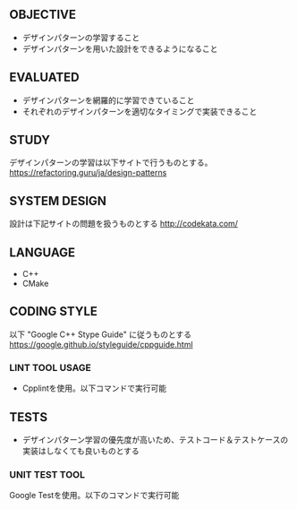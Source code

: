 ## OBJECTIVE
- デザインパターンの学習すること
- デザインパターンを用いた設計をできるようになること

## EVALUATED
- デザインパターンを網羅的に学習できていること
- それぞれのデザインパターンを適切なタイミングで実装できること

## STUDY
デザインパターンの学習は以下サイトで行うものとする。
https://refactoring.guru/ja/design-patterns

## SYSTEM DESIGN
設計は下記サイトの問題を扱うものとする
http://codekata.com/

## LANGUAGE
- C++
- CMake

## CODING STYLE
以下 "Google C++ Stype Guide" に従うものとする
https://google.github.io/styleguide/cppguide.html

### LINT TOOL USAGE
- Cpplintを使用。以下コマンドで実行可能

## TESTS
- デザインパターン学習の優先度が高いため、テストコード＆テストケースの実装はしなくても良いものとする

### UNIT TEST TOOL
Google Testを使用。以下のコマンドで実行可能
